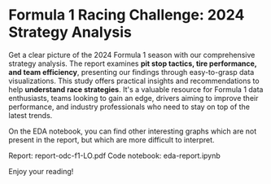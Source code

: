 # Formula 1 Racing Challenge: 2024 Strategy Analysis

Get a clear picture of the 2024 Formula 1 season with our comprehensive strategy analysis. The report examines **pit stop tactics, tire performance, and team efficiency**, presenting our findings through easy-to-grasp data visualizations. This study offers practical insights and recommendations to help **understand race strategies**. It's a valuable resource for Formula 1 data enthusiasts, teams looking to gain an edge, drivers aiming to improve their performance, and industry professionals who need to stay on top of the latest trends.

On the EDA notebook, you can find other interesting graphs which are not present in the report, but which are more difficult to interpret.

Report: report-odc-f1-LO.pdf
Code notebook: eda-report.ipynb

Enjoy your reading!
